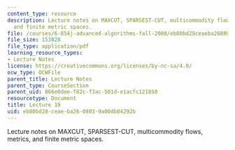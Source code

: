 ```yaml
---
content_type: resource
description: Lecture notes on MAXCUT, SPARSEST-CUT, multicommodity flows, metrics,
  and finite metric spaces.
file: /courses/6-854j-advanced-algorithms-fall-2008/eb80bd28ceaeba2608039a00db04292b_lec19.pdf
file_size: 153828
file_type: application/pdf
learning_resource_types:
- Lecture Notes
license: https://creativecommons.org/licenses/by-nc-sa/4.0/
ocw_type: OCWFile
parent_title: Lecture Notes
parent_type: CourseSection
parent_uid: 866e0dee-f82c-f3ac-581d-e1acfc121850
resourcetype: Document
title: Lecture 19
uid: eb80bd28-ceae-ba26-0803-9a00db04292b
---
```

Lecture notes on MAXCUT, SPARSEST-CUT, multicommodity flows, metrics, and finite metric spaces.